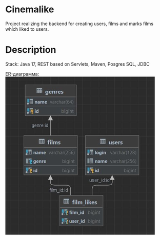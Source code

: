 # Cinemalike

Project realizing the backend for creating users, films and marks films which liked to users.

# Description
Stack: Java 17, REST based on Servlets, Maven,  Posgres SQL, JDBC

ER-диаграмма:
![ER-диаграмма](cinemalike.jpg)